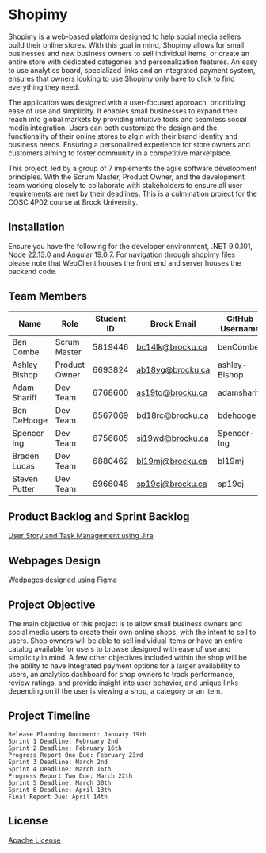 # Shopimy
Shopimy is a web-based platform designed to help social media sellers build their online stores. With this goal in mind, Shopimy allows for small businesses and new business owners to sell individual items, or create an entire store with dedicated categories and personalization features. An easy to use analytics board, specialized links and an integrated payment system, ensures that owners looking to use Shopimy only have to click to find everything they need. 

The application was designed with a user-focused approach, prioritizing ease of use and simplicity. It enables small businesses to expand their reach into global markets by providing intuitive tools and seamless social media integration. Users can both customize the design and the functionality of their online stores to algin with their brand identity and business needs. Ensuring a personalized experience for store owners and customers aiming to foster community in a competitive marketplace.

This project, led by a group of 7 implements the agile software development principles. With the Scrum Master, Product Owner, and the development team working closely to collaborate with stakeholders to ensure all user requirements are met by their deadlines. This is a culmination project for the COSC 4P02 course at Brock University. 
## Installation 
Ensure you have the following for the developer environment, .NET 9.0.101, Node 22.13.0 and Angular 19.0.7. For navigation through shopimy files please note that WebClient houses the front end and server houses the backend code. 

## Team Members

| Name           | Role           | Student ID     | Brock Email      | GitHub Username|
|----------------|----------------|----------------|------------------|----------------|
| Ben Combe      | Scrum Master   | 5819446        | bc14lk@brocku.ca | benCombe       |
| Ashley Bishop  | Product Owner  | 6693824        | ab18yg@brocku.ca | ashley-Bishop  |
| Adam Shariff   | Dev Team       | 6768600        | as19tq@brocku.ca | adamshariff    |
| Ben DeHooge    | Dev Team       | 6567069        | bd18rc@brocku.ca | bdehooge       |
| Spencer Ing    | Dev Team       | 6756605        | si19wd@brocku.ca | Spencer-Ing    |
| Braden Lucas   | Dev Team       | 6880462        | bl19mj@brocku.ca | bl19mj         |
| Steven Putter  | Dev Team       | 6966048        | sp19cj@brocku.ca | sp19cj         |

## Product Backlog and Sprint Backlog
[User Story and Task Management using Jira](https://abishop.atlassian.net/jira/software/projects/SS/summary)

## Webpages Design
[Wedpages designed using Figma](https://www.figma.com/design/fU1vUeeUaLm6gjVrEEEJGm/Shopimy?node-id=0-1&t=8BRonO1J8wqJrrn3-1)

## Project Objective
The main objective of this project is to allow small business owners and social media users to create their own online shops, with the intent to sell to users. Shop owners will be able to sell individual items or have an entire catalog available for users to browse designed with ease of use and simplicity in mind. A few other objectives included within the shop will be the ability to have integrated payment options for a larger availability to users, an analytics dashboard for shop owners to track performance, review ratings, and provide insight into user behavior, and unique links depending on if the user is viewing a shop, a category or an item. 

## Project Timeline
    Release Planning Document: January 19th 
    Sprint 1 Deadline: February 2nd
    Sprint 2 Deadline: February 16th
    Progress Report One Due: February 23rd
    Sprint 3 Deadline: March 2nd
    Sprint 4 Deadline: March 16th
    Progress Report Two Due: March 22th
    Sprint 5 Deadline: March 30th
    Sprint 6 Deadline: April 13th
    Final Report Due: April 14th

## License
[Apache License](https://choosealicense.com/licenses/apache-2.0/)
